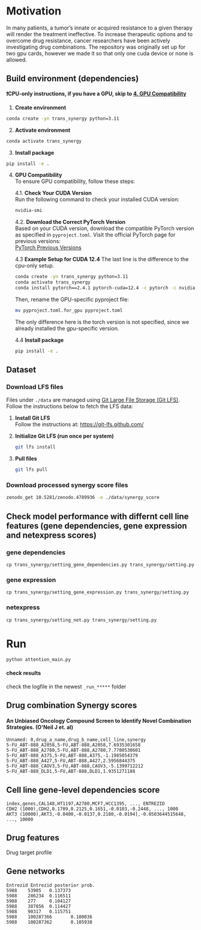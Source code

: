 # Motivation

In many patients, a tumor’s innate or acquired resistance to a given therapy will render the treatment ineffective. To increase therapeutic options and to overcome drug resistance, cancer researchers have been actively investigating drug combinations.
The repository was originally set up for two gpu cards, however we made it so that only one cuda device or none is allowed.

## Build environment (dependencies)

**❗CPU-only instructions, if you have a GPU, skip to [4. GPU Compatibility](#gpu-compatibility)**
1. **Create environment**  
```bash
conda create -yn trans_synergy python=3.11
```
2. **Activate environment**  
```bash
conda activate trans_synergy
```
3. **Install package**
```bash
pip install -e .
```

4. **GPU Compatibility**  
To ensure GPU compatibility, follow these steps:

    4.1. **Check Your CUDA Version**  
    Run the following command to check your installed CUDA version:
    ```bash
    nvidia-smi
    ```
    4.2. **Download the Correct PyTorch Version**  
    Based on your CUDA version, download the compatible PyTorch version as specified in `pyproject.toml`. Visit the official PyTorch page for previous versions:  
    [PyTorch Previous Versions](https://pytorch.org/get-started/previous-versions/)

    4.3 **Example Setup for CUDA 12.4**
    The last line is the difference to the cpu-only setup.
    ```bash
    conda create -yn trans_synergy python=3.11
    conda activate trans_synergy
    conda install pytorch==2.4.1 pytorch-cuda=12.4 -c pytorch -c nvidia 
    ```
    Then, rename the GPU-specific pyproject file:
    ```bash
    mv pyproject.toml.for_gpu pyproject.toml
    ```
    The only difference here is the torch version is not specified, since we already installed the gpu-specific version.

    4.4 **Install package**
    ```bash
    pip install -e .
    ```


## Dataset

### Download LFS files

Files under `./data` are managed using [Git Large File Storage (Git LFS)](https://git-lfs.github.com/). 
Follow the instructions below to fetch the LFS data:

1. **Install Git LFS**  
   Follow the instructions at: https://git-lfs.github.com/

2. **Initialize Git LFS (run once per system)**  
   ```bash
   git lfs install
    ```
3. **Pull files**
   ```bash
   git lfs pull
    ```

### Download processed synergy score files
```bash
zenodo_get 10.5281/zenodo.4789936 -o ./data/synergy_score
```

## Check model performance with differnt cell line features (gene dependencies, gene expression and netexpress scores)
### gene dependencies
```
cp trans_synergy/setting_gene_dependencies.py trans_synergy/setting.py
```

### gene expression
```
cp trans_synergy/setting_gene_expression.py trans_synergy/setting.py
```

### netexpress
```
cp trans_synergy/setting_net.py trans_synergy/setting.py
```

# Run 
```
python attention_main.py
```
#### check results
check the logfile in the newest ```_run_*****``` folder

## Drug combination Synergy scores

#### An Unbiased Oncology Compound Screen to Identify Novel Combination Strategies. (O'Neil J et. al)

```
Unnamed: 0,drug_a_name,drug_b_name,cell_line,synergy
5-FU_ABT-888_A2058,5-FU,ABT-888,A2058,7.6935301658
5-FU_ABT-888_A2780,5-FU,ABT-888,A2780,7.7780530601
5-FU_ABT-888_A375,5-FU,ABT-888,A375,-1.1985054379
5-FU_ABT-888_A427,5-FU,ABT-888,A427,2.5956844375
5-FU_ABT-888_CAOV3,5-FU,ABT-888,CAOV3,-5.1399712212
5-FU_ABT-888_DLD1,5-FU,ABT-888,DLD1,1.9351271188
```

## Cell line gene-level dependencies score

```
index,genes,CAL148,HT1197,A2780,MCF7,HCC1395, ..., ENTREZID
CDH2 (1000),CDH2,0.1709,0.2125,0.1651,-0.0103,-0.2448, ..., 1000
AKT3 (10000),AKT3,-0.0400,-0.0137,0.2180,-0.0194],-0.0503644515648, ..., 10000
```

## Drug features
Drug target profile

## Gene networks

```
Entrezid Entrezid posterior prob.
5988    53905   0.137373
5988    286234  0.116511
5988    277     0.104127
5988    387856  0.114427
5988    90317   0.115751
5988    100287366       0.100036
5988    100287362       0.105938
```
